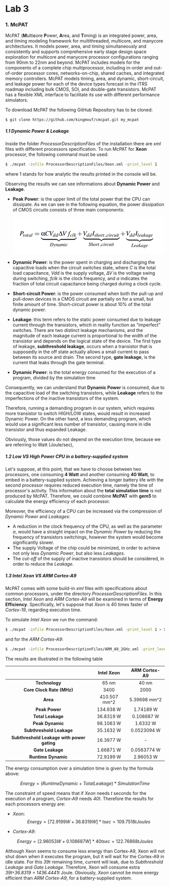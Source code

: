 # Lab 3

### 1. McPAT

McPAT (**M**ulti**c**ore **P**ower, **A**rea, and **T**iming) is an integrated power, area, and timing modeling framework for multithreaded, multicore, and manycore architectures. It models power, area, and timing simultaneously and consistently and supports comprehensive early stage design space exploration for multicore and manycore processor configurations ranging from 90nm to 22nm and beyond. McPAT includes models for the components of a complete chip multiprocessor, including in-order and out-of-order processor cores, networks-on-chip, shared caches, and integrated memory controllers. McPAT models timing, area, and dynamic, short-circuit, and leakage power for each of the device types forecast in the ITRS roadmap including bulk CMOS, SOI, and double-gate transistors. McPAT has a flexible XML interface to facilitate its use with different performance simulators.

To download McPAT the following GitHub Repository has to be cloned:

```
$ git clone https://github.com/kingmouf/cmcpat.git my_mcpat
```

##### 1.1 Dynamic Power & Leakage

Inside the folder *ProcessorDescriptionFiles* of the installation there are *xml* files with different processors specification. To run McPAT for **Xeon** processor, the following command must be used:

```bash
$ ./mcpat -infile ProcessorDescriptionFiles/Xeon.xml -print_level 1
```

where 1 stands for how analytic the results printed in the console will be.

Observing the results we can see informations about **Dynamic Power** and **Leakage**.

- **Peak Power**: is the upper limit of the total power that the CPU can dissipate. As we can see in the following equation, the power dissipation of CMOS circuits consists of three main components:

  [![img](https://github.com/exarchou/Computer-Architecture/raw/main/Lab_3/images/power.png)](https://github.com/exarchou/Computer-Architecture/blob/main/Lab_3/images/power.png)

- **Dynamic Power**: is the power spent in charging and discharging the capacitive loads when the circuit switches state, where *C* is the total load capacitance, *Vdd* is the supply voltage, *∆V* is the voltage swing during switching, *fclk* is the clock frequency, and *α* indicates the fraction of total circuit capacitance being charged during a clock cycle.

- **Short-circuit Power**: is the power consumed when both the pull-up and pull-down devices in a CMOS circuit are partially on for a small, but finite amount of time. Short-circuit power is about 10% of the total dynamic power.

- **Leakage**: this term refers to the static power consumed due to leakage current through the transistors, which in reality function as “imperfect” switches. There are two distinct leakage mechanisms, and the magnitude of each leakage current is proportional to the width of the transistor and depends on the logical state of the device. The first type of leakage, **subthreshold leakage**, occurs when a transistor that is supposedly in the off state actually allows a small current to pass between its source and drain. The second type, **gate leakage**, is the current that leaks through the gate terminal.

- **Dynamic Power**: is the total energy consumed for the execution of a program, divided by the simulation time

Consequently, we can understand that **Dynamic Power** is consumed, due to the capacitive load of the switching transistors, while **Leakage** refers to the imperfections of the inactive transistors of the system. 

Therefore, running a demanding program in our system, which requires more transistor to switch HIGH/LOW states, would result in increased Dynamic Power. On the other hand, a less demanding program, which would use a significant less number of transistor, causing more in idle transistor and thus expanded Leakage.

Obviously, those values do not depend on the execution time, because we are referring to Watt (Joule/sec),





##### 1.2 Low VS High Power CPU in a battery-supplied system

Let's suppose, at this point, that we have to choose between two processors, one consuming **4 Watt** and another consuming **40 Watt**, to embed in a battery-supplied system. Achieving a longer battery life with the second processor requires reduced execution time, namely the time of processor's activity. This information about the **total simulation time** is not produced by McPAT. Therefore, we could combine **McPAT** with **gem5** to calculate the energy efficiency of each processor.

Moreover, the efficiency of a CPU can be increased via the compression of *Dynamic Power* and *Leakages*:

- A reduction in the clock frequency of the CPU, as well as the parameter *a*, would have a straight impact on the *Dynamic Power* by reducing the frequency of transistors switchings, however the system would become significantly slower.
- The supply Voltage of the chip could be minimized, in order to achieve not only less *Dynamic Power*, but also less *Leakages*.
-  The *cut-off* of the supply of inactive transistors should be considered, in order to reduce the *Leakage*.





##### 1.3 Intel Xeon VS ARM Cortex-A9 

McPAT comes with some build-in *xml* files with specifications about common processors, under the directory *ProcessorDescriptionFiles*. In this section, *Intel Xeon* and *ARM Cortex-A9* will be examined in terms of **Energy Efficiency**. Specifically, let's suppose that *Xeon* is 40 times faster of *Cortex-19*, regarding execution time. 

To simulate *Intel Xeon* we run the command:

```bash
$ ./mcpat -infile ProcessorDescriptionFiles/Xeon.xml -print_level 1 > Xeon.txt
```

and for the *ARM Cortex-A9*:

```bash
$ ./mcpat -infile ProcessorDescriptionFiles/ARM_A9_2GHz.xml -print_level 1 > ARM_A9.txt
```

The results are illustrated in the following table



|                                            |  Intel Xeon  | ARM Cortex-A9 |
| :----------------------------------------: | :----------: | :-----------: |
|               **Technology**               |    65 nm     |     40 nm     |
|         **Core Clock Rate (MHz)**          |     3400     |     2000      |
|                  **Area**                  | 410.507 mm^2 | 5.39698 mm^2  |
|               **Peak Power**               |  134.938 W   |   1.74189 W   |
|             **Total Leakage**              |  36.8319 W   |  0.108687 W   |
|              **Peak Dynamic**              |  98.1063 W   |   1.6332 W    |
|          **Subthreshold Leakage**          |  35.1632 W   |  0.0523094 W  |
| **Subthreshold Leakage with power gating** |  16.3977 W   |       -       |
|              **Gate Leakage**              |  1.66871 W   |  0.0563774 W  |
|            **Runtime Dynamic**             |  72.9199 W   |   2.96053 W   |



The energy consumption over a simulation time is given by the formula above:


$$
Energy = (Runtime Dynamic + Total Leakage) * Simulation Time
$$


The constraint of speed means that if *Xeon* needs *t* seconds for the execution of a program, *Cortex-A9* needs *40t*. Therefore the results for each processors energy are:



- *Xeon*: 
  $$
  Energy = [72.9199 W + 36.8319 W] * tsec = 109.7518 t Joules
  $$



- *Cortex-A9*:

$$
Energy = [2.96053 W + 0.108687 W] * 40tsec = 122.76868 t Joules
$$



Although Xeon seems to consume less energy than Cortex-A9, Xeon will not shut down when it executes the program, but it will wait for the Cortex-A9 in idle state. For this *39t* remaining time, current will leak, due to *Subthreshold Leakage* and *Gate Leakage*. Therefore, Xeon will consume extra *39t`*`36.8319  =  1436.4441t* Joule.  Obviously, *Xeon* cannot be more energy efficient than *ARM Cortex-A9*, for a battery-supplied system.





















